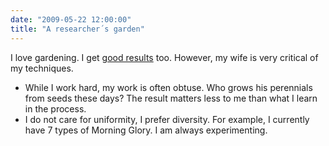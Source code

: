 ```yaml
---
date: "2009-05-22 12:00:00"
title: "A researcher´s garden"
---
```




I love gardening. I get [good results](http://www.flickr.com/photos/lemire/) too. However, my wife is very critical of my techniques.
- While I work hard, my work is often obtuse. Who grows his perennials from seeds  these days? The result matters less to me than what I learn in the process.
- I do not care for uniformity, I prefer diversity. For example, I currently have 7 types of Morning Glory. I am always experimenting.


